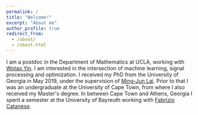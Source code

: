 ```yaml
---
permalink: /
title: "Welcome!"
excerpt: "About me"
author_profile: true
redirect_from: 
  - /about/
  - /about.html
---
```


 I am a postdoc in the Department of Mathematics at UCLA, working with [Wotao Yin](https://www.math.ucla.edu/~wotaoyin/). I am interested in the intersection of machine learning, signal processing and optimization. I received my PhD from the University of Georgia in May 2019, under the supervision of [Ming-Jun Lai](http://alpha.math.uga.edu/~mjlai/). Prior to that I was an undergraduate at the University of Cape Town, from where I also received my Master's degree. In between Cape Town and Athens, Georgia I spent a semester at the University of Bayreuth working with [Fabrizio Catanese](https://de.wikipedia.org/wiki/Fabrizio_Catanese).   

